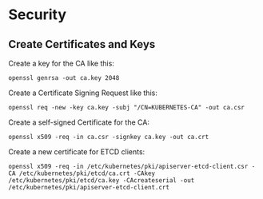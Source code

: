 # Security

## Create Certificates and Keys

Create a key for the CA like this:

    openssl genrsa -out ca.key 2048

Create a Certificate Signing Request like this:

    openssl req -new -key ca.key -subj "/CN=KUBERNETES-CA" -out ca.csr
    
Create a self-signed Certificate for the CA:

    openssl x509 -req -in ca.csr -signkey ca.key -out ca.crt
    
Create a new certificate for ETCD clients:

    openssl x509 -req -in /etc/kubernetes/pki/apiserver-etcd-client.csr -CA /etc/kubernetes/pki/etcd/ca.crt -CAkey /etc/kubernetes/pki/etcd/ca.key -CAcreateserial -out /etc/kubernetes/pki/apiserver-etcd-client.crt
